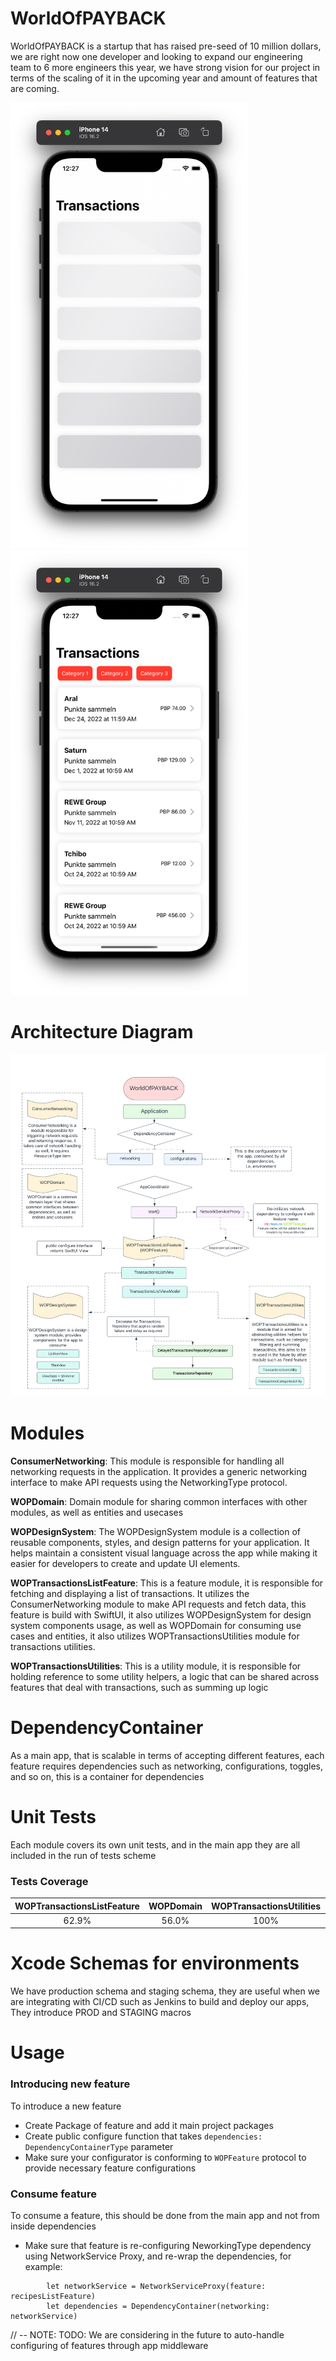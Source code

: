 
# WorldOfPAYBACK

WorldOfPAYBACK is a startup that has raised pre-seed of 10 million dollars, we are right now one developer and looking to expand our engineering team to 6 more engineers this year, we have strong vision for our project in terms of the scaling of it in the upcoming year and amount of features that are coming.

<img src = "README Files/Screenshot_1.png" width = 380> <img src = "README Files/Screenshot_2.png" width = 380>

# Architecture Diagram
<img src = "README Files/Diagram.png" width = 850>

# Modules

**ConsumerNetworking**: This module is responsible for handling all networking requests in the application. It provides a generic networking interface to make API requests using the NetworkingType protocol.

**WOPDomain**: Domain module for sharing common interfaces with other modules, as well as  entities and usecases

**WOPDesignSystem**: The WOPDesignSystem module is a collection of reusable components, styles, and design patterns for your application. It helps maintain a consistent visual language across the app while making it easier for developers to create and update UI elements.

**WOPTransactionsListFeature**: This is a feature module, it is responsible for fetching and displaying a list of transactions. It utilizes the ConsumerNetworking module to make API requests and fetch data, this feature is build with SwiftUI, it also utilizes WOPDesignSystem for design system components usage, as well as WOPDomain for consuming use cases and entities, it also utilizes WOPTransactionsUtilities module for transactions utilities.

**WOPTransactionsUtilities**: This is a utility module, it is responsible for holding reference to some utility helpers, a logic that can be shared across features that deal with transactions, such as summing up logic

# DependencyContainer
As a main app, that is scalable in terms of accepting different features, each feature requires dependencies such as networking, configurations, toggles, and so on, this is a container for dependencies

# Unit Tests
Each module covers its own unit tests, and in the main app they are all included in the run of tests scheme
### Tests Coverage
| WOPTransactionsListFeature | WOPDomain    | WOPTransactionsUtilities   | ConsumerNetworking   |
| :---:                      | :---:        | :---:                      | :---:                |
| 62.9%                      | 56.0%        | 100%                       | 97.1%                |

# Xcode Schemas for environments
We have production schema and staging schema, they are useful when we are integrating with CI/CD such as Jenkins to build and deploy our apps, They introduce PROD and STAGING macros

# Usage
### Introducing new feature
To introduce a new feature
- Create Package of feature and add it main project packages
- Create public configure function that takes `dependencies: DependencyContainerType` parameter
- Make sure your configurator is conforming to `WOPFeature` protocol to provide necessary feature configurations

### Consume feature
To consume a feature, this should be done from the main app and not from inside dependencies
- Make sure that feature is re-configuring NeworkingType dependency using NetworkService Proxy, and re-wrap the dependencies, for example:
```
        let networkService = NetworkServiceProxy(feature: recipesListFeature)
        let dependencies = DependencyContainer(networking: networkService)
````

// -- NOTE: TODO: We are considering in the future to auto-handle configuring of features through app middleware 
